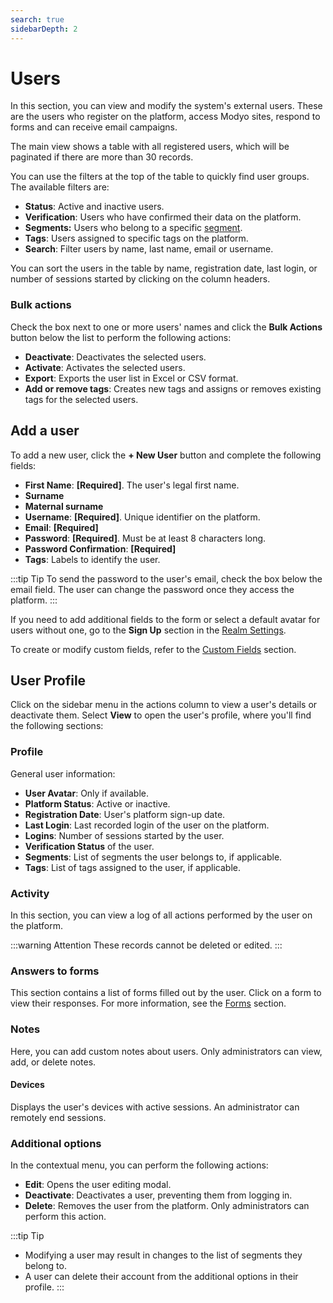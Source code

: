 ```yaml
---
search: true
sidebarDepth: 2
---
```


# Users

In this section, you can view and modify the system's external users. These are the users who register on the platform, access Modyo sites, respond to forms and can receive email campaigns.

The main view shows a table with all registered users, which will be paginated if there are more than 30 records.

You can use the filters at the top of the table to quickly find user groups. The available filters are:

- **Status**: Active and inactive users.
- **Verification**: Users who have confirmed their data on the platform.
- **Segments:** Users who belong to a specific [segment](/en/platform/customers/segments.html).
- **Tags**: Users assigned to specific tags on the platform.
- **Search**: Filter users by name, last name, email or username.

You can sort the users in the table by name, registration date, last login, or number of sessions started by clicking on the column headers.

### Bulk actions

Check the box next to one or more users' names and click the **Bulk Actions** button below the list to perform the following actions:

- **Deactivate**: Deactivates the selected users.
- **Activate**: Activates the selected users.
- **Export**: Exports the user list in Excel or CSV format.
- **Add or remove tags**: Creates new tags and assigns or removes existing tags for the selected users.

## Add a user

To add a new user, click the **+ New User** button and complete the following fields:

- **First Name**: **[Required]**. The user's legal first name.
- **Surname**
- **Maternal surname**
- **Username**: **[Required]**. Unique identifier on the platform.
- **Email**: **[Required]**
- **Password**: **[Required]**. Must be at least 8 characters long.
- **Password Confirmation**: **[Required]**
- **Tags**: Labels to identify the user.

:::tip Tip
To send the password to the user's email, check the box below the email field. The user can change the password once they access the platform.
:::

If you need to add additional fields to the form or select a default avatar for users without one, go to the **Sign Up** section in the [Realm Settings](/en/platform/customers/settings.html).

To create or modify custom fields, refer to the [Custom Fields](/en/platform/customers/settings.html#custom-fields) section.

## User Profile

Click on the sidebar menu in the actions column to view a user's details or deactivate them. Select **View** to open the user's profile, where you'll find the following sections:

### Profile

General user information:

- **User Avatar**: Only if available.
- **Platform Status**: Active or inactive.
- **Registration Date**: User's platform sign-up date.
- **Last Login**: Last recorded login of the user on the platform.
- **Logins**: Number of sessions started by the user.
- **Verification Status** of the user.
- **Segments**: List of segments the user belongs to, if applicable.
- **Tags**: List of tags assigned to the user, if applicable.


### Activity

In this section, you can view a log of all actions performed by the user on the platform.

:::warning Attention
These records cannot be deleted or edited.
:::

### Answers to forms

This section contains a list of forms filled out by the user. Click on a form to view their responses. For more information, see the [Forms](/en/platform/customers/forms.html) section.

### Notes

Here, you can add custom notes about users. Only administrators can view, add, or delete notes.

#### Devices

Displays the user's devices with active sessions. An administrator can remotely end sessions.

### Additional options

In the contextual menu, you can perform the following actions:

- **Edit**: Opens the user editing modal.
- **Deactivate**: Deactivates a user, preventing them from logging in.
- **Delete**: Removes the user from the platform. Only administrators can perform this action.

:::tip Tip
- Modifying a user may result in changes to the list of segments they belong to.
- A user can delete their account from the additional options in their profile.
:::